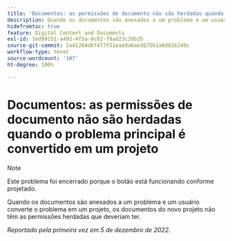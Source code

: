 ```yaml
---
title: 'Documentos: as permissões de documento não são herdadas quando o problema principal é convertido em um projeto'
description: Quando os documentos são anexados a um problema e um usuário converte o problema em um projeto, os documentos do novo projeto não têm as permissões herdadas que deveriam ter.
hidefromtoc: true
feature: Digital Content and Documents
exl-id: 1ed99151-a492-4f5a-8c82-f8ad23c3db35
source-git-commit: 2a41264d6f477f51eaeda6ae3675b1a6d816249c
workflow-type: tm+mt
source-wordcount: '107'
ht-degree: 100%

---
```


# Documentos: as permissões de documento não são herdadas quando o problema principal é convertido em um projeto

>[!NOTE]
>
>Este problema foi encerrado porque o botão está funcionando conforme projetado.

<!--This issue is on both WF and WFP TOCs-->

Quando os documentos são anexados a um problema e um usuário converte o problema em um projeto, os documentos do novo projeto não têm as permissões herdadas que deveriam ter.

_Reportado pela primeira vez em 5 de dezembro de 2022._
